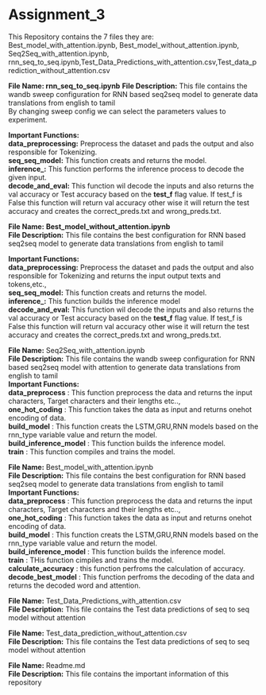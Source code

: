 # Assignment_3

This Repository contains the 7 files they are: Best_model_with_attention.ipynb, Best_model_without_attention.ipynb, Seq2Seq_with_attention.ipynb, rnn_seq_to_seq.ipynb,Test_Data_Predictions_with_attention.csv,Test_data_prediction_without_attention.csv

**File Name: rnn_seq_to_seq.ipynb** 
**File Description:** This file contains the wandb sweep configuration for RNN based seq2seq model to generate data translations from english to tamil  
By changing sweep config we can select the parameters values to experiment. 

**Important Functions:**  
**data_preprocessing:**	Preprocess the dataset and pads the output and also responsible for Tokenizing.   
**seq_seq_model:**	    This function creats and returns the model.  
**inference_:**         This function performs the inference process to decode the given input.  
**decode_and_eval:**	  This function wil decode the inputs and also returns the val accuracy or Test accuracy based on the **test_f** flag value. If test_f is False this function will return val accuracy other wise it will return the test accuracy and creates the correct_preds.txt and wrong_preds.txt.  

**File Name:** **Best_model_without_attention.ipynb**  
**File Description:** This file contains the best configuration for RNN based seq2seq model to generate data translations from english to tamil  
  
**Important Functions:**  
**data_preprocessing:**	Preprocess the dataset and pads the output and also responsible for Tokenizing and returns the input output texts and tokens,etc.,     
**seq_seq_model:**	    This function creats and returns the model.  
**inference_:**          This function builds the inference model   
**decode_and_eval:**	  This function wil decode the inputs and also returns the val accuracy or Test accuracy based on the **test_f** flag value. If test_f is False this function will return val accuracy other wise it will return the test accuracy and creates the correct_preds.txt and wrong_preds.txt. 



**File Name:** Seq2Seq_with_attention.ipynb  
**File Description:** This file contains the wandb sweep configuration for RNN based seq2seq model with attention to generate data translations from english to tamil  
**Important Functions:**  
**data_preprocess** : This function preprocess the data and returns the input characters, Target characters and their lengths etc..,  
**one_hot_coding** : This function takes the data as input and returns onehot encoding of data.  
**build_model** : This function creats the LSTM,GRU,RNN models based on the rnn_type variable value and return the model.  
**build_inference_model** : This function builds the inference model.    
**train** : This function compiles and trains the model.  


**File Name:** Best_model_with_attention.ipynb  
**File Description:** This file contains the best configuration for RNN based seq2seq model to generate data translations from english to tamil  
**Important Functions:**  
**data_preprocess** : This function preprocess the data and returns the input characters, Target characters and their lengths etc..,  
**one_hot_coding** : This function takes the data as input and returns onehot encoding of data.  
**build_model** : This function creats the LSTM,GRU,RNN models based on the rnn_type variable value and return the model.  
**build_inference_model** : This function builds the inference model.    
**train** : THis function cimpiles and trains the model.  
**calculate_accuracy** : this function perfroms the calculation of accuracy.  
**decode_best_model** : This function perfroms the decoding of the data and returns the decoded word and attention.


**File Name:** Test_Data_Predictions_with_attention.csv  
**File Description:** This file contains the Test data predictions of seq to seq model without attention  


**File Name:** Test_data_prediction_without_attention.csv  
**File Description:** This file contains the Test data predictions of seq to seq model without attention  

**File Name:** Readme.md  
**File Description:** This file contains the important information of this repository  






